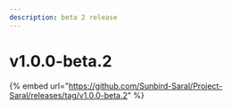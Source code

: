 ```yaml
---
description: beta 2 release
---
```


# v1.0.0-beta.2

{% embed url="https://github.com/Sunbird-Saral/Project-Saral/releases/tag/v1.0.0-beta.2" %}
